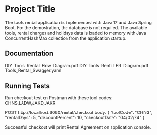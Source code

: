 
# Project Title

The tools rental application is implemented with Java 17 and Java Spring Boot. For the demostration, the database is not required.  The available tools, rental charges and holidays data is loaded to memory with Java ConcurrentHashMap collection from the application startup. 
## Documentation

DIY_Tools_Rental_Flow_Diagram.pdf
DIY_Tools_Rental_ER_Diagram.pdf
Tools_Rental_Swagger.yaml


## Running Tests

Run checkout test on Postman with these tool codes: CHNS,LADW,JAKD,JAKR

POST http://localhost:8080/rental/checkout
body:
{
 "toolCode": "CHNS",
  "rentalDays": 5,
  "discountPercent": 10,
  "checkoutDate": "04/02/24"
}

Successful checkout will print Rental Agreement on application console.

```

